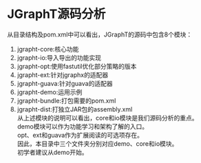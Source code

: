 # JGraphT源码分析
从目录结构及pom.xml中可以看出，JGraphT的源码中包含8个模块：  
1. jgrapht-core:核心功能
2. jgrapht-io:导入导出的功能实现  
3. jgrapht-opt:使用fastutil优化部分策略的版本  
4. jgrapht-ext:针对jgraphx的适配器  
5. jgrapht-guava:针对guava的适配器  
6. jgrapht-demo:运用示例  
7. jgrapht-bundle:打包需要的pom.xml  
8. jgrapht-dist:打独立JAR包的assembly.xml  
从上述模块的说明可以看出，core和io模块是我们源码分析的重点。  
demo模块可以作为功能学习和架构了解的入口。  
opt、ext和guava作为扩展阅读的可选项存在。  
因此，本目录中三个文件夹分别对应demo、core和io模块。  
初学者建议从demo开始。
